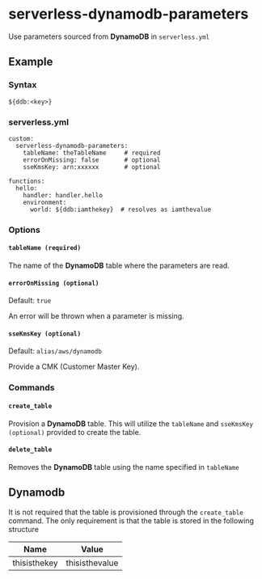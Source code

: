 # serverless-dynamodb-parameters

Use parameters sourced from **DynamoDB** in `serverless.yml`

## Example

### Syntax

`${ddb:<key>}`

### serverless.yml
```
custom:
  serverless-dynamodb-parameters:
    tableName: theTableName     # required
    errorOnMissing: false       # optional
    sseKmsKey: arn:xxxxxx       # optional

functions:
  hello:
    handler: handler.hello
    environment:
      world: ${ddb:iamthekey}  # resolves as iamthevalue
```

### Options

#### `tableName (required)`

The name of the **DynamoDB** table where the parameters are read.

#### `errorOnMissing (optional)`

Default: `true`

An error will be thrown when a parameter is missing.

#### `sseKmsKey (optional)`

Default: `alias/aws/dynamodb`

Provide a CMK (Customer Master Key).

### Commands

#### `create_table`

Provision a **DynamoDB** table. This will utilize the `tableName` and `sseKmsKey (optional)` provided to create the table.

#### `delete_table`

Removes the **DynamoDB** table using the name specified in `tableName`

## Dynamodb

It is not required that the table is provisioned through the `create_table` command.
The only requirement is that the table is stored in the following structure

| Name         | Value          |
|--------------|----------------|
| thisisthekey | thisisthevalue |

